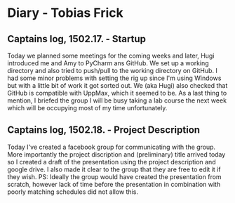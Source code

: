 # Diary - Tobias Frick

## Captains log, 1502.17. - Startup

Today we planned some meetings for the coming weeks and later, Hugi introduced me and Amy to PyCharm ans GitHub.
We set up a working directory and also tried to push/pull to the working directory on GitHub. I had some minor problems
with setting the rig up since I'm using Windows but with a little bit of work it got sorted out. We (aka Hugi) also 
checked that GitHub is compatible with UppMax, which it seemed to be. As a last thing to mention, I briefed the group I will be busy taking a lab course the next week which will be occupying most of my time unfortunately.

## Captains log, 1502.18. - Project Description

Today I've created a facebook group for communicating with the group. More importantly the project discription and (preliminary) title arrived today so I created a draft of the presentation using the project description and google drive. I also made it clear to the group that they are free to edit it if they wish. PS: Ideally the group would have created the presentation from scratch, however lack of time before the presentation in combination with poorly matching schedules did not allow this.
